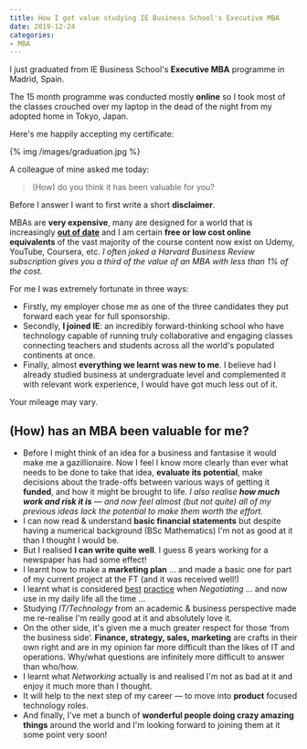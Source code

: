 ```yaml
---
title: How I got value studying IE Business School's Executive MBA
date: 2019-12-24
categories:
- MBA
---
```


I just graduated from IE Business School's **Executive MBA** programme in Madrid, Spain.

The 15 month programme was conducted mostly **online** so I took most of the classes crouched over my laptop in the dead of the night from my adopted home in Tokyo, Japan.

Here's me happily accepting my certificate:

{% img /images/graduation.jpg %}

A colleague of mine asked me today:

> (How) do you think it has been valuable for you?

Before I answer I want to first write a short **disclaimer**.

MBAs are **very expensive**, many are designed for a world that is increasingly **[out of date](https://www.economist.com/leaders/2019/10/31/the-future-of-management-education)** and I am certain **free or low cost online equivalents** of the vast majority of the course content now exist on Udemy, YouTube, Coursera, etc. _I often joked a Harvard Business Review subscription gives you a third of the value of an MBA with less than 1% of the cost._

For me I was extremely fortunate in three ways:

- Firstly, my employer chose me as one of the three candidates they put forward each year for full sponsorship.
- Secondly, **I joined IE**: an incredibly forward-thinking school who have technology capable of running truly collaborative and engaging classes connecting teachers and students across all the world's populated continents at once.
- Finally, almost **everything we learnt was new to me**. I believe had I already studied business at undergraduate level and complemented it with relevant work experience, I would have got much less out of it.

Your mileage may vary.

## (How) has an MBA been valuable for me?

- Before I might think of an idea for a business and fantasise it would make me a gazillionaire. Now I feel I know more clearly than ever what needs to be done to take that idea, **evaluate its potential**, make decisions about the trade-offs between various ways of getting it **funded**, and how it might be brought to life. _I also realise **how much work and risk it is** — and now feel almost (but not quite) all of my previous ideas lack the potential to make them worth the effort._
- I can now read & understand **basic financial statements** but despite having a numerical background (BSc Mathematics) I'm not as good at it than I thought I would be.
- But I realised **I can write quite well**. I guess 8 years working for a newspaper has had some effect!
- I learnt how to make a **marketing plan** … and made a basic one for part of my current project at the FT (and it was received well!)
- I learnt what is considered [best](https://www.amazon.com/Manager-as-Negotiator-David-Lax/dp/1451636490) [practice](https://hbr.org/2001/04/six-habits-of-merely-effective-negotiators) when _Negotiating_ … and now use in my daily life all the time …
- Studying _IT/Technology_ from an academic & business perspective made me re-realise I'm really good at it and absolutely love it.
- On the other side, it's given me a much greater respect for those ‘from the business side’. **Finance, strategy, sales, marketing** are crafts in their own right and are in my opinion far more difficult than the likes of IT and operations. Why/what questions are infinitely more difficult to answer than who/how.
- I learnt what _Networking_ actually is and realised I'm not as bad at it and enjoy it much more than I thought.
- It will help to the next step of my career — to move into **product** focused technology roles.
- And finally, I've met a bunch of **wonderful people doing crazy amazing things** around the world and I'm looking forward to joining them at it some point very soon!
